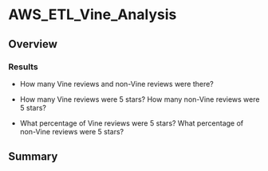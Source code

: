 # AWS_ETL_Vine_Analysis

## Overview

### Results


- How many Vine reviews and non-Vine reviews were there?


- How many Vine reviews were 5 stars? How many non-Vine reviews were 5 stars?


- What percentage of Vine reviews were 5 stars? What percentage of non-Vine reviews were 5 stars?



## Summary
